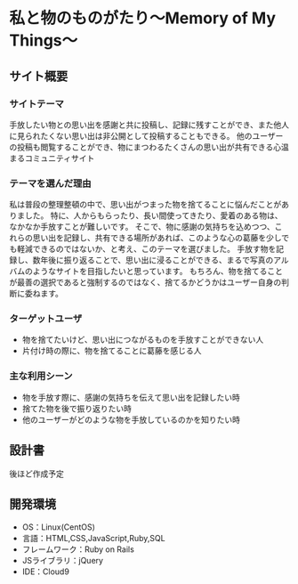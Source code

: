 # 私と物のものがたり〜Memory of My Things〜

## サイト概要
### サイトテーマ
手放したい物との思い出を感謝と共に投稿し、記録に残すことができ、また他人に見られたくない思い出は非公開として投稿することもできる。
他のユーザーの投稿も閲覧することができ、物にまつわるたくさんの思い出が共有できる心温まるコミュニティサイト

### テーマを選んだ理由
私は普段の整理整頓の中で、思い出がつまった物を捨てることに悩んだことがありました。
特に、人からもらったり、長い間使ってきたり、愛着のある物は、なかなか手放すことが難しいです。
そこで、物に感謝の気持ちを込めつつ、これらの思い出を記録し、共有できる場所があれば、このような心の葛藤を少しでも軽減できるのではないか、と考え、このテーマを選びました。
手放す物を記録し、数年後に振り返ることで、思い出に浸ることができる、まるで写真のアルバムのようなサイトを目指したいと思っています。
もちろん、物を捨てることが最善の選択であると強制するのではなく、捨てるかどうかはユーザー自身の判断に委ねます。

### ターゲットユーザ
- 物を捨てたいけど、思い出につながるものを手放すことができない人
- 片付け時の際に、物を捨てることに葛藤を感じる人

### 主な利用シーン
- 物を手放す際に、感謝の気持ちを伝えて思い出を記録したい時
- 捨てた物を後で振り返りたい時
- 他のユーザーがどのような物を手放しているのかを知りたい時

## 設計書
後ほど作成予定

## 開発環境
- OS：Linux(CentOS)
- 言語：HTML,CSS,JavaScript,Ruby,SQL
- フレームワーク：Ruby on Rails
- JSライブラリ：jQuery
- IDE：Cloud9